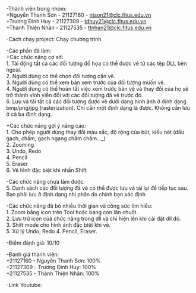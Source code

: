 -Thành viên trong nhóm:  
  +Nguyễn Thanh Sơn - 21127160 - ntson21@clc.fitus.edu.vn  
  +Trương Đình Huy - 21127309 - tdhuy21@clc.fitus.edu.vn  
  +Thành Thiện Nhân - 21127535 - ttnhan21@clc.fitus.edu.vn  
  
-Cách chạy project: Chạy chương trình  
  
-Các phần đã làm:  
  +Các chức năng cơ sở:  
    1. Tải động tất cả các đối tượng đồ họa có thể được vẽ từ các tệp DLL bên ngoài.  
	2. Người dùng có thể chọn đối tượng cần vẽ.  
	3. Người dùng có thể xem bản xem trước của đối tượng muốn vẽ.  
	4. Người dùng có thể hoàn tất việc xem trước bản vẽ và thay đổi của họ sẽ trở thành vĩnh viễn đối với các đối tượng đã vẽ trước đó.  
	6. Lưu và tải tất cả các đối tượng được vẽ dưới dạng hình ảnh ở định dạng bmp/png/jpg (rasterization). Chỉ cần một định dạng là được. Không cần lưu ở cả ba định dạng.  
   
  +Các chức năng gợi ý nâng cao:  
	1. Cho phép người dùng thay đổi màu sắc, độ rộng của bút, kiểu nét (dấu gạch, chấm, gạch ngang chấm chấm..._)  
	2. Zooming  
	3. Undo, Redo  
	4. Pencil  
	5. Eraser  
	6. Vẽ hình đặc biệt khi nhấn Shift  
   
-Các chức năng chưa làm được:  
	5. Danh sách các đối tượng đã vẽ có thể được lưu và tải lại để tiếp tục sau. Bạn phải lưu ở định dạng nhị phân do chính bạn xác định  
  
-Các chức năng đã bỏ nhiều thời gian và công sức tìm hiểu:  
	1. Zoom bằng icon trên Tool hoặc bang con lăn chuột.  
	2. Lưu trữ icon của chức năng trong dll và chỉ hiện lên khi cài đặt dll đó.  
	3. Shift mode cho hình ảnh đặc biệt khi vẽ.  
	5. Xử lý Undo, Redo
	4. Pencil, Eraser.  
  
-Điểm đánh giá: 10/10  
  
-Đánh giá thành viên:  
  +21127160 - Nguyễn Thanh Sơn: 100%  
  +21127309 - Trương Đình Huy: 100%  
  +21127535 - Thành Thiện Nhân: 100%  

-Link Youtube: 
